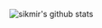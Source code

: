 ![sikmir's github stats](https://github-readme-stats.vercel.app/api?username=jefflabonte&show_icons=true&theme=dark&include_all_commits=true)
